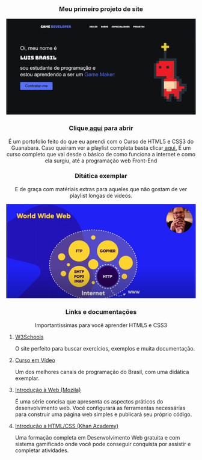 <h3 align="center">Meu primeiro projeto de site</h2>
<img src="image/port.png">
<h3 align="center">Clique<a href="https://capitaozila.github.io/Port/"> aqui</a> para abrir</h2>
<p align="center">É um portofolio feito do que eu aprendi com o Curso de HTML5 e CSS3 do Guanabara.
Caso queiram ver a playlist completa basta clicar<a href="https://youtu.be/Ejkb_YpuHWs"> aqui.</a> É um curso completo que vai desde o básico de como funciona a internet e como ela surgiu, até a programação web Front-End</p>

<h3 align="center">Ditática exemplar</h2><p align="center">E de graça com matériais extras para aqueles que não gostam de ver playlist longas de videos.</p>
<img src="image/www.png">

<h3 align="center">Links e documentações</h3>
<p align="center">Importantíssimas para você aprender HTML5 e CSS3</p>
<ol>
    <li><a href="https://www.w3schools.com/html/">W3Schools</a><p>O site perfeito para buscar exercícios, exemplos e muita documentação.</p></li>
    <li><a href="https://www.youtube.com/watch?v=Kg4bqzAqRBM">Curso em Vídeo</a><p>Um dos melhores canais de programação do Brasil, com uma didática exemplar.</p></li>
    <li><a href="https://developer.mozilla.org/pt-BR/docs/Learn/Getting_started_with_the_web">Introdução à Web (Mozila)</a><p>É uma série concisa que apresenta os aspectos práticos do desenvolvimento web. Você configurará as ferramentas necessárias para construir uma página web simples e publicará seu próprio código.</p></li>
    <li><a href="https://pt.khanacademy.org/computing/computer-programming/html-css">Introdução a HTML/CSS (Khan Academy)</a><p>Uma formação completa em Desenvolvimento Web gratuita e com sistema gamificado onde você pode conseguir conquista por assistir e completar atividades.</p></li>
</ol>